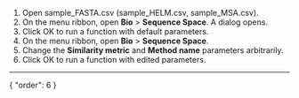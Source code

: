 1. Open sample_FASTA.csv (sample_HELM.csv, sample_MSA.csv).
2. On the menu ribbon, open **Bio** > **Sequence Space**. A dialog opens.
3. Click OK to run a function with default parameters.
4. On the menu ribbon, open **Bio** > **Sequence Space**.
5. Change the **Similarity metric** and **Method name** parameters arbitrarily.
6. Click OK to run a function with edited parameters.
---
{
  "order": 6
}